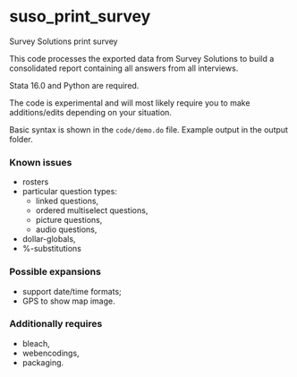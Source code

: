# suso_print_survey
Survey Solutions print survey

This code processes the exported data from Survey Solutions to build a consolidated report containing all answers from all interviews.

Stata 16.0 and Python are required.

The code is experimental and will most likely require you to make additions/edits depending on your situation.

Basic syntax is shown in the `code/demo.do` file.
Example output in the output folder.

### Known issues

- rosters
- particular question types:
    - linked questions,
    - ordered multiselect questions,
    - picture questions,
    - audio questions,
- dollar-globals,
- %-substitutions

### Possible expansions

- support date/time formats;
- GPS to show map image.

### Additionally requires

- bleach,
- webencodings,
- packaging.
